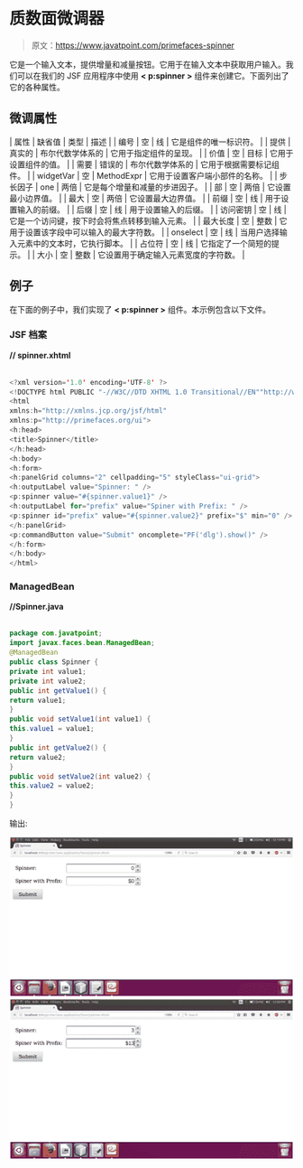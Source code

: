 # 质数面微调器

> 原文：<https://www.javatpoint.com/primefaces-spinner>

它是一个输入文本，提供增量和减量按钮。它用于在输入文本中获取用户输入。我们可以在我们的 JSF 应用程序中使用 **< p:spinner >** 组件来创建它。下面列出了它的各种属性。

## 微调属性

| 属性 | 缺省值 | 类型 | 描述 |
| 编号 | 空 | 线 | 它是组件的唯一标识符。 |
| 提供 | 真实的 | 布尔代数学体系的 | 它用于指定组件的呈现。 |
| 价值 | 空 | 目标 | 它用于设置组件的值。 |
| 需要 | 错误的 | 布尔代数学体系的 | 它用于根据需要标记组件。 |
| widgetVar | 空 | MethodExpr | 它用于设置客户端小部件的名称。 |
| 步长因子 | one | 两倍 | 它是每个增量和减量的步进因子。 |
| 部 | 空 | 两倍 | 它设置最小边界值。 |
| 最大 | 空 | 两倍 | 它设置最大边界值。 |
| 前缀 | 空 | 线 | 用于设置输入的前缀。 |
| 后缀 | 空 | 线 | 用于设置输入的后缀。 |
| 访问密钥 | 空 | 线 | 它是一个访问键，按下时会将焦点转移到输入元素。 |
| 最大长度 | 空 | 整数 | 它用于设置该字段中可以输入的最大字符数。 |
| onselect | 空 | 线 | 当用户选择输入元素中的文本时，它执行脚本。 |
| 占位符 | 空 | 线 | 它指定了一个简短的提示。 |
| 大小 | 空 | 整数 | 它设置用于确定输入元素宽度的字符数。 |

## 例子

在下面的例子中，我们实现了 **< p:spinner >** 组件。本示例包含以下文件。

### JSF 档案

**// spinner.xhtml**

```java

<?xml version='1.0' encoding='UTF-8' ?>
<!DOCTYPE html PUBLIC "-//W3C//DTD XHTML 1.0 Transitional//EN""http://www.w3.org/TR/xhtml1/DTD/xhtml1-transitional.dtd">
<html 
xmlns:h="http://xmlns.jcp.org/jsf/html"
xmlns:p="http://primefaces.org/ui">
<h:head>
<title>Spinner</title>
</h:head>
<h:body>
<h:form>
<h:panelGrid columns="2" cellpadding="5" styleClass="ui-grid">
<h:outputLabel value="Spinner: " />
<p:spinner value="#{spinner.value1}" />
<h:outputLabel for="prefix" value="Spiner with Prefix: " />
<p:spinner id="prefix" value="#{spinner.value2}" prefix="$" min="0" />
</h:panelGrid>
<p:commandButton value="Submit" oncomplete="PF('dlg').show()" />
</h:form>
</h:body>
</html>

```

### ManagedBean

**//Spinner.java**

```java

package com.javatpoint;
import javax.faces.bean.ManagedBean;
@ManagedBean
public class Spinner {
private int value1;
private int value2;
public int getValue1() {
return value1;
}
public void setValue1(int value1) {
this.value1 = value1;
}
public int getValue2() {
return value2;
}
public void setValue2(int value2) {
this.value2 = value2;
}
}

```

输出:

![PrimeFaces Spinner 1](img/0643c4343f6c1821a4379597c639fa21.png)
![PrimeFaces Spinner 2](img/006f9a3271d5aeb897c51905c0c39587.png)